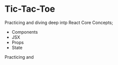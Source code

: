 # Tic-Tac-Toe

Practicing and diving deep intp React Core Concepts; 
- Components
- JSX
- Props
- State


Practicing and 



